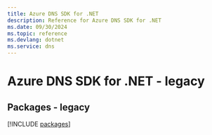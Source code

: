 ```yaml
---
title: Azure DNS SDK for .NET
description: Reference for Azure DNS SDK for .NET
ms.date: 09/30/2024
ms.topic: reference
ms.devlang: dotnet
ms.service: dns
---
```

# Azure DNS SDK for .NET - legacy
## Packages - legacy
[!INCLUDE [packages](dns-index.md)]